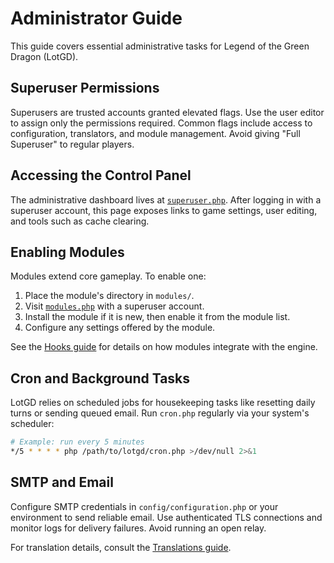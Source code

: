 # Administrator Guide

This guide covers essential administrative tasks for Legend of the Green Dragon (LotGD).

## Superuser Permissions

Superusers are trusted accounts granted elevated flags. Use the user editor to assign only the
permissions required. Common flags include access to configuration, translators, and module
management. Avoid giving "Full Superuser" to regular players.

## Accessing the Control Panel

The administrative dashboard lives at [`superuser.php`](../superuser.php). After logging in with a
superuser account, this page exposes links to game settings, user editing, and tools such as cache
clearing.

## Enabling Modules

Modules extend core gameplay. To enable one:

1. Place the module's directory in `modules/`.
2. Visit [`modules.php`](../modules.php) with a superuser account.
3. Install the module if it is new, then enable it from the module list.
4. Configure any settings offered by the module.

See the [Hooks guide](Hooks.md) for details on how modules integrate with the engine.

## Cron and Background Tasks

LotGD relies on scheduled jobs for housekeeping tasks like resetting daily turns or sending queued
email. Run `cron.php` regularly via your system's scheduler:

```bash
# Example: run every 5 minutes
*/5 * * * * php /path/to/lotgd/cron.php >/dev/null 2>&1
```

## SMTP and Email

Configure SMTP credentials in `config/configuration.php` or your environment to send reliable
email. Use authenticated TLS connections and monitor logs for delivery failures. Avoid running an
open relay.

For translation details, consult the [Translations guide](TranslationsGuide.md).


